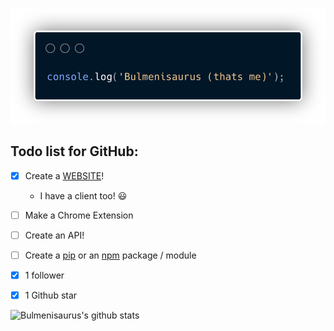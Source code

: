 ![Bulmenisaurus](images/bulmenisaurus-carbon-more.png)

## Todo list for GitHub:

- [x] Create a [WEBSITE](https://alexeychub.com)!
  * I have a client too! 😃
- [ ] Make a Chrome Extension
- [ ] Create an API!
- [ ] Create a [pip](https://pypi.org/project/pip/) or an [npm](https://www.npmjs.com/) package / module
- [x] 1 follower
- [x] 1 Github star 


![Bulmenisaurus's github stats](https://github-readme-stats.vercel.app/api?username=Bulmenisaurus&show_icons=true&theme=vue-dark&hide=stars)